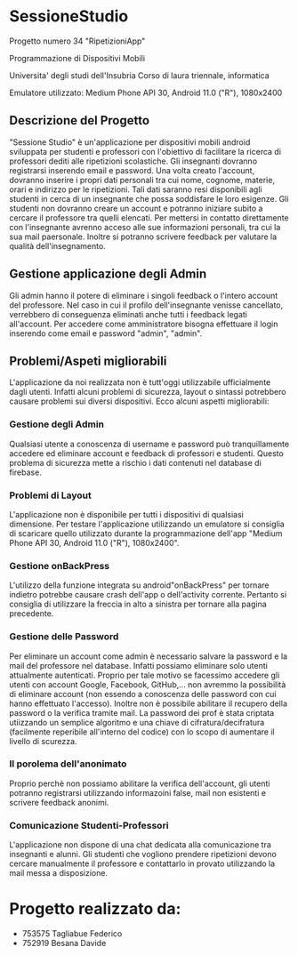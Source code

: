 # SessioneStudio
Progetto numero 34 "RipetizioniApp"

Programmazione di Dispositivi Mobili

Universita' degli studi dell'Insubria
Corso di laura triennale, informatica

Emulatore utilizzato: Medium Phone API 30, Android 11.0 ("R"), 1080x2400

## Descrizione del Progetto
"Sessione Studio" è un'applicazione per dispositivi mobili android sviluppata per studenti e professori con l'obiettivo di facilitare la ricerca di professori dediti alle ripetizioni scolastiche.
Gli insegnanti dovranno registrarsi inserendo email e password. Una volta creato l'account, dovranno inserire i propri dati personali tra cui nome, cognome, materie, orari e indirizzo per le ripetizioni. Tali dati saranno resi disponibili agli studenti in cerca di un insegnante che possa soddisfare le loro esigenze.
Gli studenti non dovranno creare un account e potranno iniziare subito a cercare il professore tra quelli elencati. Per mettersi in contatto direttamente con l'insegnante avrenno acceso alle sue informazioni personali, tra cui la sua mail paersonale. Inoltre si potranno scrivere feedback per valutare la qualità dell'insegnamento.

## Gestione applicazione degli Admin
Gli admin hanno il potere di eliminare i singoli feedback o l'intero account del professore. Nel caso in cui il profilo dell'insegnante venisse cancellato, verrebbero di conseguenza eliminati anche tutti i feedback legati all'account. Per accedere come amministratore bisogna effettuare il login inserendo come email e password "admin", "admin".

## Problemi/Aspeti migliorabili
L'applicazione da noi realizzata non è tutt'oggi utilizzabile ufficialmente dagli utenti. Infatti alcuni problemi di sicurezza, layout o sintassi potrebbero causare problemi sui diversi dispositivi. Ecco alcuni aspetti migliorabili:
### Gestione degli Admin
Qualsiasi utente a conoscenza di username e password può tranquillamente accedere ed eliminare account e feedback di professori e studenti. Questo problema di sicurezza mette a rischio i dati contenuti nel database di firebase.
### Problemi di Layout
L'applicazione non è disponibile per tutti i dispositivi di qualsiasi dimensione. Per testare l'applicazione utilizzando un emulatore si consiglia di scaricare quello utilizzato durante la programmazione dell'app "Medium Phone API 30, Android 11.0 ("R"), 1080x2400".
### Gestione onBackPress
L'utilizzo della funzione integrata su android"onBackPress" per tornare indietro potrebbe causare crash dell'app o dell'activity corrente. Pertanto si consiglia di utilizzare la freccia in alto a sinistra per tornare alla pagina precedente.
### Gestione delle Password
Per eliminare un account come admin è necessario salvare la password e la mail del professore nel database. Infatti possiamo eliminare solo utenti attualmente autenticati. Proprio per tale motivo se facessimo accedere gli utenti con account Google, Facebook, GitHub,... non avremmo la possibilità di eliminare account (non essendo a conoscenza delle password con cui hanno effettuato l'accesso). Inoltre non è possibile abilitare il recupero della password o la verifica tramite mail. La password dei prof è stata criptata utiizzando un semplice algoritmo e una chiave di cifratura/decifratura (facilmente reperibile all'interno del codice) con lo scopo di aumentare il livello di scurezza.
### Il porolema dell'anonimato
Proprio perchè non possiamo abilitare la verifica dell'account, gli utenti potranno registrarsi utilizzando informazoini false, mail non esistenti e scrivere feedback anonimi.
### Comunicazione Studenti-Professori
L'applicazione non dispone di una chat dedicata alla comunicazione tra insegnanti e alunni. Gli studenti che vogliono prendere ripetizioni devono cercare manualmente il professore e contattarlo in provato utilizzando la mail messa a disposizione. 

# Progetto realizzato da:
- 753575 Tagliabue	Federico
- 752919 Besana Davide
